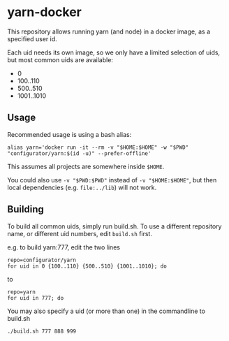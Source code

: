 # yarn-docker

This repository allows running yarn (and node) in a docker image, as a specified user id.

Each uid needs its own image, so we only have a limited selection of uids, but most common uids are available:

* 0
* 100..110
* 500..510
* 1001..1010

## Usage

Recommended usage is using a bash alias:

    alias yarn='docker run -it --rm -v "$HOME:$HOME" -w "$PWD" "configurator/yarn:$(id -u)" --prefer-offline'

This assumes all projects are somewhere inside `$HOME`.

You could also use `-v "$PWD:$PWD"` instead of `-v "$HOME:$HOME"`, but then local dependencies (e.g. `file:../lib`) will not work.

## Building

To build all common uids, simply run build.sh. To use a different repository name, or different uid numbers, edit `build.sh` first.

e.g. to build yarn:777, edit the two lines

    repo=configurator/yarn
    for uid in 0 {100..110} {500..510} {1001..1010}; do

to

    repo=yarn
    for uid in 777; do

You may also specify a uid (or more than one) in the commandline to build.sh

    ./build.sh 777 888 999
